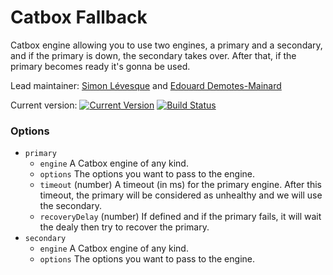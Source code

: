 # Catbox Fallback

Catbox engine allowing you to use two engines, a primary and a secondary, and if the primary is down, the secondary takes over. After that, if the primary becomes ready it's gonna be used.

Lead maintainer: [Simon Lévesque](https://github.com/simlevesque) and [Edouard Demotes-Mainard](https://github.com/EdouardDem)

Current version: [![Current Version](https://img.shields.io/npm/v/catbox-fallback.svg)](https://www.npmjs.com/package/catbox-fallback) [![Build Status](https://travis-ci.org/Tractr/catbox-fallback.svg?branch=master)](https://travis-ci.org/Tractr/catbox-fallback)

### Options

- `primary`
    - `engine` A Catbox engine of any kind.
    - `options` The options you want to pass to the engine.
    - `timeout` (number) A timeout (in ms) for the primary engine. After this timeout, the primary will be considered as unhealthy and we will use the secondary.
    - `recoveryDelay` (number) If defined and if the primary fails, it will wait the dealy then try to recover the primary.
- `secondary`
    - `engine` A Catbox engine of any kind.
    - `options` The options you want to pass to the engine.
